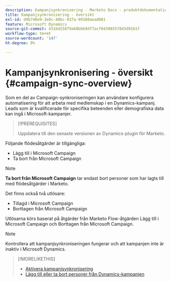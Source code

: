 ```yaml
---
description: Kampanjsynkronisering - Marketo Docs - produktdokumentation
title: Kampanjsynkronisering - översikt
exl-id: d9b748e9-3e0c-40bc-937a-99160aead081
feature: Microsoft Dynamics
source-git-commit: 431bd258f9a68bbb9df7acf043085578d3d91b1f
workflow-type: tm+mt
source-wordcount: '147'
ht-degree: 0%

---
```


# Kampanjsynkronisering - översikt {#campaign-sync-overview}

Som en del av Campaign-synkroniseringen kan användare konfigurera automatisering för att arbeta med medlemskap i en Dynamics-kampanj. Leads som är kvalificerade för specifika beteenden eller demografiska data kan ingå i Microsoft-kampanjer.

>[!PREREQUISITES]
>
>Uppdatera till den senaste versionen av Dynamics-plugin för Marketo.

Följande flödesåtgärder är tillgängliga:

* Lägg till i Microsoft Campaign
* Ta bort från Microsoft Campaign

>[!NOTE]
>
>**Ta bort från Microsoft Campaign** tar endast bort personer som har lagts till med flödesåtgärder i Marketo.

Det finns också två utlösare:

* Tillagd i Microsoft Campaign
* Borttagen från Microsoft Campaign

Utlösarna körs baserat på åtgärder från Marketo Flow-åtgärden Lägg till i Microsoft Campaign och Borttagen från Microsoft Campaign.

>[!NOTE]
>
>Kontrollera att kampanjsynkroniseringen fungerar och att kampanjen inte är inaktiv i Microsoft Dynamics.

>[!MORELIKETHIS]
>
>* [Aktivera kampanjsynkronisering](/help/marketo/product-docs/crm-sync/microsoft-dynamics-sync/microsoft-dynamics-sync-details/enable-campaign-sync.md)
>* [Lägg till eller ta bort personer från Dynamics-kampanjen](/help/marketo/product-docs/core-marketo-concepts/smart-campaigns/microsoft-dynamics-flow-actions/add-or-remove-people-from-your-dynamics-campaign.md)
